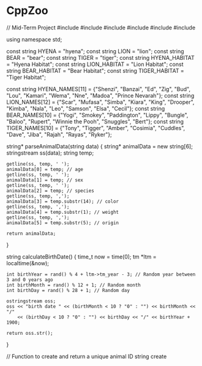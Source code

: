 # CppZoo
// Mid-Term Project
#include <iostream>
#include <fstream>
#include <sstream>
#include <string>
#include <ctime>
#include <cstdlib>

using namespace std;


const string HYENA = "hyena";
const string LION = "lion";
const string BEAR = "bear";
const string TIGER = "tiger";
const string HYENA_HABITAT = "Hyena Habitat";
const string LION_HABITAT = "Lion Habitat";
const string BEAR_HABITAT = "Bear Habitat";
const string TIGER_HABITAT = "Tiger Habitat";


const string HYENA_NAMES[11] = {"Shenzi", "Banzai", "Ed", "Zig", "Bud", "Lou", "Kamari", "Wema", "Nne", "Madoa", "Prince Nevarah"};
const string LION_NAMES[12] = {"Scar", "Mufasa", "Simba", "Kiara", "King", "Drooper", "Kimba", "Nala", "Leo", "Samson", "Elsa", "Cecil"};
const string BEAR_NAMES[10] = {"Yogi", "Smokey", "Paddington", "Lippy", "Bungle", "Baloo", "Rupert", "Winnie the Pooh", "Snuggles", "Bert"};
const string TIGER_NAMES[10] = {"Tony", "Tigger", "Amber", "Cosimia", "Cuddles", "Dave", "Jiba", "Rajah", "Rayas", "Ryker"};


string* parseAnimalData(string data) {
    string* animalData = new string[6];
    stringstream ss(data);
    string temp;

   
    getline(ss, temp, ' ');
    animalData[0] = temp; // age
    getline(ss, temp, ' ');
    animalData[1] = temp; // sex
    getline(ss, temp, ' ');
    animalData[2] = temp; // species
    getline(ss, temp, ',');
    animalData[3] = temp.substr(14); // color
    getline(ss, temp, ',');
    animalData[4] = temp.substr(1); // weight
    getline(ss, temp, ',');
    animalData[5] = temp.substr(5); // origin

    return animalData;
}


string calculateBirthDate() {
    time_t now = time(0);
    tm *ltm = localtime(&now);

    int birthYear = rand() % 4 + ltm->tm_year - 3; // Random year between 3 and 0 years ago
    int birthMonth = rand() % 12 + 1; // Random month
    int birthDay = rand() % 28 + 1; // Random day

    ostringstream oss;
    oss << "birth date " << (birthMonth < 10 ? "0" : "") << birthMonth << "/"
        << (birthDay < 10 ? "0" : "") << birthDay << "/" << birthYear + 1900;

    return oss.str();
}

// Function to create and return a unique animal ID
string create
